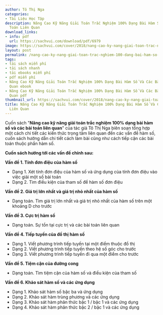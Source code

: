 ```yaml
---
author: Tô Thị Nga
categories:
- Tài Liệu Học Tập
description: Nâng Cao Kỹ Năng Giải Toán Trắc Nghiệm 100% Dạng Bài Hàm Số Và Các Bài
  Toán Liên Quan
download_links:
- info: pdf
  url: https://sachvui.com/download/pdf/6979
image: https://sachvui.com/cover/2018/nang-cao-ky-nang-giai-toan-trac-nghiem-100-dang-bai-ham-so-va-cac-bai-toan-lien-quan.jpg
layout: post
permalink: /nang-cao-ky-nang-giai-toan-trac-nghiem-100-dang-bai-ham-so-va-cac-bai-toan-lien.html
tags:
- tải sách miễn phí
- tải sách nhanh
- tải ebooks miễn phí
- pdf miễn phí
- Nâng Cao Kỹ Năng Giải Toán Trắc Nghiệm 100% Dạng Bài Hàm Số Và Các Bài Toán Liên
  Quan ebook
- Nâng Cao Kỹ Năng Giải Toán Trắc Nghiệm 100% Dạng Bài Hàm Số Và Các Bài Toán Liên
  Quan pdf
thumbnail_url: https://sachvui.com/cover/2018/nang-cao-ky-nang-giai-toan-trac-nghiem-100-dang-bai-ham-so-va-cac-bai-toan-lien-quan.jpg
title: Nâng Cao Kỹ Năng Giải Toán Trắc Nghiệm 100% Dạng Bài Hàm Số Và Các Bài Toán
  Liên Quan
---
```


 <div class="item-desc text-justify"> <p>Cuốn sách "<strong>Nâng cao kỹ năng giải toán trắc nghiệm 100% dạng bài hàm số và các bài toán liên quan</strong>" của tác giả Tô Thị Nga biên soạn tổng hợp một cách chi tiết các kiến thức trọng tâm liên quan đến các vấn đề hàm số, cuốn sách hướng dẫn chi tiết cách làm bài cũng như cách tiếp cận các bài toán thuộc phần hàm số.</p><p><strong>Cuốn sách hướng tới các vấn đề chính sau:</strong></p><p><strong>Vấn đề 1. Tính đơn điệu của hàm số</strong></p><ul><li>Dạng 1. Xét tính đơn điệu của hàm số và ứng dụng của tính đơn điệu vào việc giải một số bài toán</li><li>Dạng 2. Tìm điều kiện của tham số để hàm số đơn điệu</li></ul><p><strong>Vấn đề 2. Giá trị lớn nhất và giá trị nhỏ nhất của hàm số</strong></p><ul><li>Dạng toán. Tìm giá trị lớn nhất và giá trị nhỏ nhất của hàm số trên một khoảng D cho trước</li></ul><p><strong>Vấn đề 3. Cực trị hàm số</strong></p><ul><li>Dạng toán. Sự tồn tại cực trị và các bài toán liên quan</li></ul><p><strong>Vấn đề 4. Tiếp tuyến của đồ thị hàm số</strong></p><ul><li>Dạng 1. Viết phương trình tiếp tuyến tại một điểm thuộc đồ thị</li><li>Dạng 2. Viết phương trình tiếp tuyến theo hệ số góc cho trước</li><li>Dạng 3. Viết phương trình tiếp tuyến đi qua một điểm cho trước</li></ul><p><strong>Vấn đề 5. Tiệm cận của đường cong</strong></p><ul><li>Dạng toán. Tìm tiệm cận của hàm số và điều kiện của tham số</li></ul><p><strong>Vấn đề 6. Khảo sát hàm số và các ứng dụng</strong></p><ul><li>Dạng 1. Khảo sát hàm số bậc ba và ứng dụng</li><li>Dạng 2. Khảo sát hàm trùng phương và các ứng dụng</li><li>Dạng 3. Khảo sát hàm phân thức bậc 1 / bậc 1 và các ứng dụng</li><li>Dạng 4. Khảo sát hàm phân thức bậc 2 / bậc 1 và các ứng dụng</li></ul> </div>